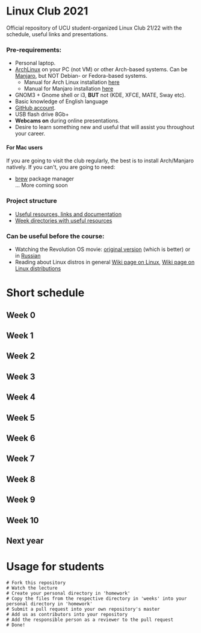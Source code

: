 # Linux Club 2021
Official repository of UCU student-organized Linux Club 21/22 with the schedule, useful links and presentations.

### Pre-requirements:
- Personal laptop.
- [ArchLinux](https://www.archlinux.org/) on your PC (not VM) or other Arch-based systems.
  Can be [Manjaro](https://manjaro.org/downloads/official/gnome/), but NOT Debian- or Fedora-based systems.
    - Manual for Arch Linux installation [here](./docs/arch_manual.md)
    - Manual for Manjaro installation [here](./docs/manjaro_manual.md)
- GNOM3 + Gnome shell or i3, **BUT** not (KDE, XFCE, MATE, Sway etc).
- Basic knowledge of English language
- [GitHub account](https://github.com/).
- USB flash drive 8Gb+
- **Webcams on** during online presentations.
- Desire to learn something new and useful that will assist you throughout your career.

#### For Mac users
If you are going to visit the club regularly, the best is to install Arch/Manjaro natively. If you can't, you are going to need:

- [brew](https://brew.sh) package manager</br>
  ... More coming soon

### Project structure

* [Useful resources, links and documentation](./docs/)
* [Week directories with useful resources](./weeks/)

### Can be useful before the course:

- Watching the Revolution OS movie: [original version](https://www.youtube.com/watch?v=4vW62KqKJ5A) (which is better) or in [Russian](https://www.youtube.com/watch?v=n1F_MfLRlX0)
- Reading about Linux distros in general [Wiki page on Linux](https://en.wikipedia.org/wiki/Linux), [Wiki page on Linux distributions](https://en.wikipedia.org/wiki/Linux_distribution)

# Short schedule
## Week 0

## Week 1

## Week 2

## Week 3

## Week 4

## Week 5

## Week 6

## Week 7

## Week 8

## Week 9

## Week 10

## Next year

# Usage for students
```
# Fork this repository
# Watch the lecture
# Create your personal directory in 'homework'
# Copy the files from the respective directory in 'weeks' into your personal directory in 'homework'
# Submit a pull request into your own repository's master
# Add us as contributors into your repository
# Add the responsible person as a reviewer to the pull request
# Done!
```

